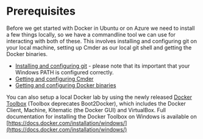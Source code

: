 # Prerequisites

Before we get started with Docker in Ubuntu or on Azure we need to install a few things locally, so we have a commandline tool we can use for interacting with both of these. 
This involves installing and configuring git on your local machine, setting up Cmder as our local git shell and getting the Docker binaries.

* [Installing and configuring git](git/README.md) - please note that its important that your Windows PATH is configured correctly.
* [Getting and configuring Cmder](cmder/README.md)
* [Getting and configuring Docker binaries](docker/README.md)

You can also setup a local Docker lab by using the newly released [Docker Toolbox](https://www.docker.com/toolbox) (Toolbox deprecates Boot2Docker), 
which includes the Docker Client, Machine, Kitematic (the Docker GUI) and VirtualBox. Full documentation for installing the Docker Toolbox on Windows 
is available on [https://docs.docker.com/installation/windows/](https://docs.docker.com/installation/windows/)